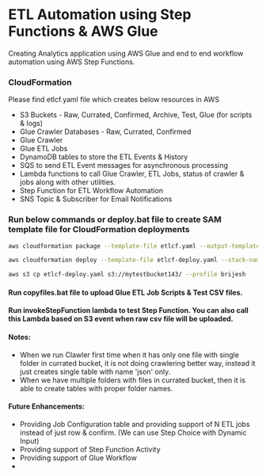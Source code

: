 # ETL Automation using Step Functions & AWS Glue
Creating Analytics application using AWS Glue and end to end workflow automation using AWS Step Functions.

### CloudFormation 
Please find etlcf.yaml file which creates below resources in AWS

- S3 Buckets - Raw, Currated, Confirmed, Archive, Test, Glue (for scripts & logs)
- Glue Crawler Databases - Raw, Currated, Confirmed
- Glue Crawler
- Glue ETL Jobs
- DynamoDB tables to store the ETL Events & History
- SQS to send ETL Event messages for asynchronous processing
- Lambda functions to call Glue Crawler, ETL Jobs, status of crawler & jobs along with other utilities.
- Step Function for ETL Workflow Automation
- SNS Topic & Subscriber for Email Notifications

### Run below commands or deploy.bat file to create SAM template file for CloudFormation deployments

```bash
aws cloudformation package --template-file etlcf.yaml --output-template-file etlcf-deploy.yaml --s3-bucket mytestbucket143 --profile brijesh

aws cloudformation deploy --template-file etlcf-deploy.yaml --stack-name Test1 --capabilities CAPABILITY_IAM --profile brijesh

aws s3 cp etlcf-deploy.yaml s3://mytestbucket143/ --profile brijesh
```  

#### Run copyfiles.bat file to upload Glue ETL Job Scripts & Test CSV files.

#### Run invokeStepFunction lambda to test Step Function. You can also call this Lambda based on S3 event when raw csv file will be uploaded.


#### Notes:
- When we run Clawler first time when it has only one file with single folder in currated bucket, it is not doing crawlering better way, instead it just creates single table with name 'json' only.
- When we have multiple folders with files in currated bucket, then it is able to create tables with proper folder names.


#### Future Enhancements:
- Providing Job Configuration table and providing support of N ETL jobs instead of just row & confirm. (We can use Step Choice with Dynamic Input)
- Providing support of Step Function Activity
- Providing support of Glue Workflow
- 